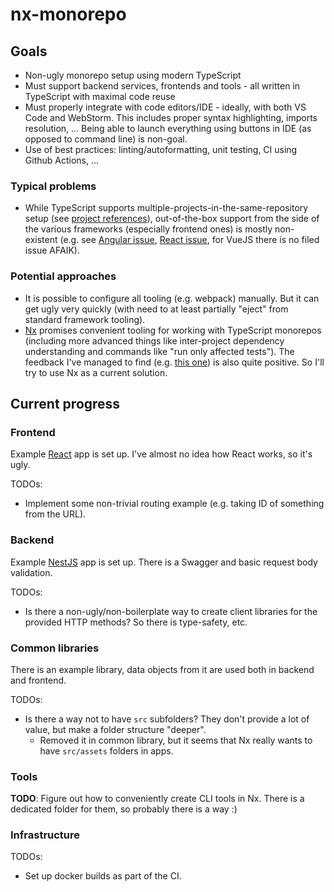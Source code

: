 # nx-monorepo

## Goals
- Non-ugly monorepo setup using modern TypeScript
- Must support backend services, 
  frontends and tools - all written in TypeScript with maximal code reuse
- Must properly integrate with code editors/IDE - ideally, with both VS Code and WebStorm. This includes
  proper syntax highlighting, imports resolution, ... Being able to launch everything using buttons in IDE
  (as opposed to command line) is non-goal.
- Use of best practices: linting/autoformatting, unit testing, CI using Github Actions, ...   
  
### Typical problems
- While TypeScript supports multiple-projects-in-the-same-repository setup
  (see [project references](https://www.typescriptlang.org/docs/handbook/project-references.html)),
  out-of-the-box support from the side of the various frameworks (especially frontend ones) is
  mostly non-existent (e.g. see 
  [Angular issue](https://github.com/angular/angular/issues/37276),
  [React issue](https://github.com/facebook/create-react-app/issues/6799),
  for VueJS there is no filed issue AFAIK).

### Potential approaches
- It is possible to configure all tooling (e.g. webpack) manually. But it can get ugly very quickly
  (with need to at least partially "eject" from standard framework tooling).
- [Nx](https://nx.dev/) promises convenient tooling for working with TypeScript monorepos (including
  more advanced things like inter-project dependency understanding and commands like "run only affected tests").
  The feedback I've managed to find (e.g. [this one](https://medium.com/ngconf/running-nx-affected-commands-in-github-actions-e126b808506c))
  is also quite positive. So I'll try to use Nx as a current solution.

## Current progress

### Frontend

Example [React](https://reactjs.org/) app is set up. I've almost no idea how React works, so it's ugly.

TODOs:
- Implement some non-trivial routing example (e.g. taking ID of something from the URL).

### Backend

Example [NestJS](https://docs.nestjs.com/) app is set up. There is a Swagger and basic request body validation.

TODOs:
- Is there a non-ugly/non-boilerplate way to create client libraries for the provided HTTP methods?
  So there is type-safety, etc.

### Common libraries

There is an example library, data objects from it are used both in backend and frontend.

TODOs:
- Is there a way not to have `src` subfolders? They don't provide a lot of value, but make a folder
  structure "deeper".
  - Removed it in common library, but it seems that Nx really wants to have `src/assets` folders in apps.

### Tools

**TODO**: Figure out how to conveniently create CLI tools in Nx.
There is a dedicated folder for them, so probably there is a way :)  

### Infrastructure
TODOs:
- Set up docker builds as part of the CI.
